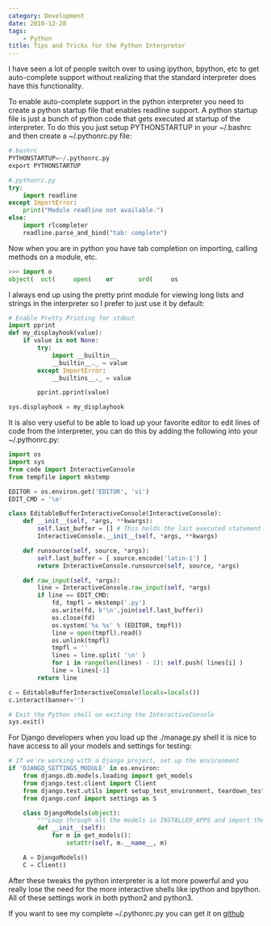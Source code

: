 ```yaml
---
category: Development
date: 2010-12-28
tags:
    - Python
title: Tips and Tricks for the Python Interpreter
---
```


I have seen a lot of people switch over to using ipython, bpython, etc
to get auto-complete support without realizing that the standard
interpreter does have this functionality.

To enable auto-complete support in the python interpreter you need to
create a python startup file that enables readline support. A python
startup file is just a bunch of python code that gets executed at
startup of the interpreter. To do this you just setup PYTHONSTARTUP in
your \~/.bashrc and then create a \~/.pythonrc.py file:

```python
#.bashrc
PYTHONSTARTUP=~/.pythonrc.py
export PYTHONSTARTUP

#.pythonrc.py
try:
    import readline
except ImportError:
    print("Module readline not available.")
else:
    import rlcompleter
    readline.parse_and_bind("tab: complete")
```

Now when you are in python you have tab completion on importing, calling
methods on a module, etc.

```python
>>> import o
object(  oct(     open(    or       ord(     os
```

I always end up using the pretty print module for viewing long lists and
strings in the interpreter so I prefer to just use it by default:

```python
# Enable Pretty Printing for stdout
import pprint
def my_displayhook(value):
    if value is not None:
        try:
            import __builtin__
            __builtin__._ = value
        except ImportError:
            __builtins__._ = value

        pprint.pprint(value)

sys.displayhook = my_displayhook
```

It is also very useful to be able to load up your favorite editor to
edit lines of code from the interpreter, you can do this by adding the
following into your \~/.pythonrc.py:

```python
import os
import sys
from code import InteractiveConsole
from tempfile import mkstemp

EDITOR = os.environ.get('EDITOR', 'vi')
EDIT_CMD = '\e'

class EditableBufferInteractiveConsole(InteractiveConsole):
    def __init__(self, *args, **kwargs):
        self.last_buffer = [] # This holds the last executed statement
        InteractiveConsole.__init__(self, *args, **kwargs)

    def runsource(self, source, *args):
        self.last_buffer = [ source.encode('latin-1') ]
        return InteractiveConsole.runsource(self, source, *args)

    def raw_input(self, *args):
        line = InteractiveConsole.raw_input(self, *args)
        if line == EDIT_CMD:
            fd, tmpfl = mkstemp('.py')
            os.write(fd, b'\n'.join(self.last_buffer))
            os.close(fd)
            os.system('%s %s' % (EDITOR, tmpfl))
            line = open(tmpfl).read()
            os.unlink(tmpfl)
            tmpfl = ''
            lines = line.split( '\n' )
            for i in range(len(lines) - 1): self.push( lines[i] )
            line = lines[-1]
        return line

c = EditableBufferInteractiveConsole(locals=locals())
c.interact(banner='')

# Exit the Python shell on exiting the InteractiveConsole
sys.exit()
```

For Django developers when you load up the ./manage.py shell it is nice
to have access to all your models and settings for testing:

```python
# If we're working with a Django project, set up the environment
if 'DJANGO_SETTINGS_MODULE' in os.environ:
    from django.db.models.loading import get_models
    from django.test.client import Client
    from django.test.utils import setup_test_environment, teardown_test_environment
    from django.conf import settings as S

    class DjangoModels(object):
        """Loop through all the models in INSTALLED_APPS and import them."""
        def __init__(self):
            for m in get_models():
                setattr(self, m.__name__, m)

    A = DjangoModels()
    C = Client()
```

After these tweaks the python interpreter is a lot more powerful and you
really lose the need for the more interactive shells like ipython and
bpython. All of these settings work in both python2 and python3.

If you want to see my complete \~/.pythonrc.py you can get it on
[github](https://github.com/sontek/dotfiles/blob/master/_pythonrc.py)
